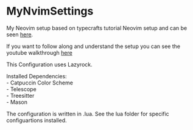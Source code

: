 # MyNvimSettings
My Neovim setup based on typecrafts tutorial Neovim setup and can be seen [here](https://github.com/GagePhineas/typecraft-neovim).

If you want to follow along and understand the setup you can see the youtube walkthrough [here](https://www.youtube.com/watch?v=zHTeCSVAFNY&list=PLsz00TDipIffreIaUNk64KxTIkQaGguqn)

This Configuration uses Lazyrock.

Installed Dependencies:\
    - Catpuccin Color Scheme\
    - Telescope\
    - Treesitter\
    - Mason

The configuration is written in .lua. See the lua folder for specific configuartions installed.

